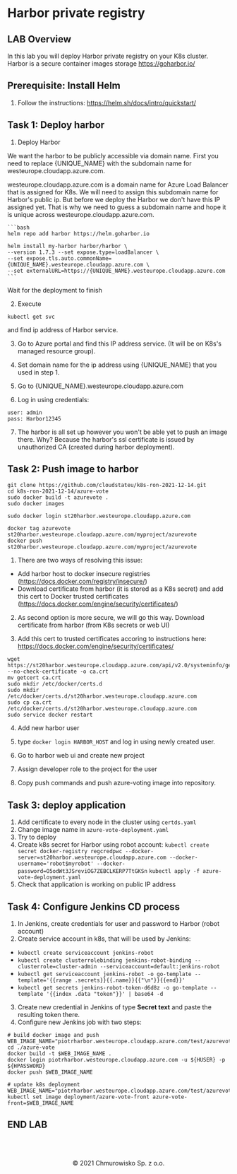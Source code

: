 # Harbor private registry

## LAB Overview

In this lab you will deploy Harbor private registry on your K8s cluster. Harbor is a secure container images storage https://goharbor.io/

## Prerequisite: Install Helm

1. Follow the instructions: https://helm.sh/docs/intro/quickstart/

## Task 1: Deploy harbor

1. Deploy Harbor

We want the harbor to be publicly accessible via domain name. First you need to replace {UNIQUE_NAME} with the subdomain name for westeurope.cloudapp.azure.com.

westeurope.cloudapp.azure.com is a domain name for Azure Load Balancer that is assigned for K8s. We will need to assign this subdomain name for Harbor's public ip. But before we deploy the Harbor we don't have this IP assigned yet. That is why we need to guess a subdomain name and hope it is unique across westeurope.cloudapp.azure.com.

    ```bash
    helm repo add harbor https://helm.goharbor.io
    
    helm install my-harbor harbor/harbor \ 
    --version 1.7.3 --set expose.type=loadBalancer \
    --set expose.tls.auto.commonName={UNIQUE_NAME}.westeurope.cloudapp.azure.com \
    --set externalURL=https://{UNIQUE_NAME}.westeurope.cloudapp.azure.com
    ```
Wait for the deployment to finish

2. Execute 
```
kubectl get svc
```
and find ip address of Harbor service.

3. Go to Azure portal and find this IP address service. (It will be on K8s's managed resource group).

4. Set domain name for the ip address using {UNIQUE_NAME} that you used in step 1.

5. Go to {UNIQUE_NAME}.westeurope.cloudapp.azure.com

6. Log in using credentials:
```
user: admin
pass: Harbor12345
```

7. The harbor is all set up however you won't be able yet to push an image there. Why? Because the harbor's ssl certificate is issued by unauthorized CA (created during harbor deployment).


## Task 2: Push image to harbor

```
git clone https://github.com/cloudstateu/k8s-ron-2021-12-14.git
cd k8s-ron-2021-12-14/azure-vote
sudo docker build -t azurevote .
sudo docker images

sudo docker login st20harbor.westeurope.cloudapp.azure.com

docker tag azurevote st20harbor.westeurope.cloudapp.azure.com/myproject/azurevote
docker push st20harbor.westeurope.cloudapp.azure.com/myproject/azurevote
```

1. There are two ways of resolving this issue:
- Add harbor host to docker insecure registries (https://docs.docker.com/registry/insecure/)
- Download certificate from harbor (it is stored as a K8s secret) and add this cert to Docker trusted certificates (https://docs.docker.com/engine/security/certificates/)

2. As second option is more secure, we will go this way. Download certificate from harbor (from K8s secrets or web UI)

3. Add this cert to trusted certificates accoring to instructions here: https://docs.docker.com/engine/security/certificates/

```
wget https://st20harbor.westeurope.cloudapp.azure.com/api/v2.0/systeminfo/getcert --no-check-certificate -o ca.crt
mv getcert ca.crt
sudo mkdir /etc/docker/certs.d
sudo mkdir /etc/docker/certs.d/st20harbor.westeurope.cloudapp.azure.com
sudo cp ca.crt /etc/docker/certs.d/st20harbor.westeurope.cloudapp.azure.com
sudo service docker restart
```

4. Add new harbor user

5. type `docker login HARBOR_HOST` and log in using newly created user.

6. Go to harbor web ui and create new project

7. Assign developer role to the project for the user

8. Copy push commands and push azure-voting image into repository.

## Task 3: deploy application

1. Add certificate to every node in the cluster using `certds.yaml`
2. Change image name in `azure-vote-deployment.yaml`
3. Try to deploy
4. Create k8s secret for Harbor using robot account:
   `kubectl create secret docker-registry regcredpwc --docker-server=st20harbor.westeurope.cloudapp.azure.com --docker-username='robot$myrobot' --docker-password=O5odWt3JSreviOG7ZEBCLKERP7TtGKSn`
   `kubectl apply -f azure-vote-deployment.yaml`
5. Check that application is working on public IP address


## Task 4: Configure Jenkins CD process
1. In Jenkins, create credentials for user and password to Harbor (robot account)
2. Create service account in k8s, that will be used by Jenkins:
- `kubectl create serviceaccount jenkins-robot`
- `kubectl create clusterrolebinding jenkins-robot-binding --clusterrole=cluster-admin --serviceaccount=default:jenkins-robot`
- `kubectl get serviceaccount jenkins-robot -o go-template --template='{{range .secrets}}{{.name}}{{"\n"}}{{end}}'`
- `kubectl get secrets jenkins-robot-token-d6d8z -o go-template --template '{{index .data "token"}}' | base64 -d`
3. Create new credential in Jenkins of type **Secret text** and paste the resulting token there.
4. Configure new Jenkins job with two steps:
```
# build docker image and push
WEB_IMAGE_NAME="piotrharbor.westeurope.cloudapp.azure.com/test/azurevote:${BUILD_NUMBER}"
cd ./azure-vote
docker build -t $WEB_IMAGE_NAME .
docker login piotrharbor.westeurope.cloudapp.azure.com -u ${HUSER} -p ${HPASSWORD}
docker push $WEB_IMAGE_NAME
```
```
# update k8s deployment
WEB_IMAGE_NAME="piotrharbor.westeurope.cloudapp.azure.com/test/azurevote:${BUILD_NUMBER}"
kubectl set image deployment/azure-vote-front azure-vote-front=$WEB_IMAGE_NAME
```

## END LAB

<br><br>

<center><p>&copy; 2021 Chmurowisko Sp. z o.o.<p></center>
